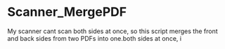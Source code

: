 # Scanner_MergePDF
My scanner cant scan both sides at once, so this script merges the front and back sides from two PDFs into one.both sides at once, i 
